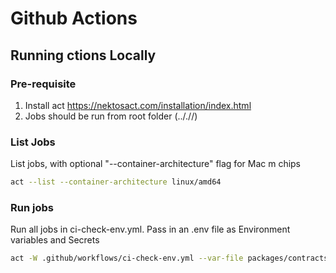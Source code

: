 # Github Actions

## Running ctions Locally

### Pre-requisite
1. Install act https://nektosact.com/installation/index.html
2. Jobs should be run from root folder (.././/)

### List Jobs
List jobs, with optional "--container-architecture" flag for Mac m chips
```bash
act --list --container-architecture linux/amd64
```

### Run jobs
Run all jobs in ci-check-env.yml.  Pass in an .env file as Environment variables and Secrets
```bash
act -W .github/workflows/ci-check-env.yml --var-file packages/contracts/.env --secret-file packages/contracts/.secret --container-architecture linux/amd64
```
